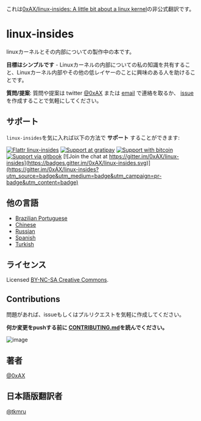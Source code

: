 これは[0xAX/linux-insides: A little bit about a linux kernel](https://github.com/0xAX/linux-insides)の非公式翻訳です。

linux-insides
===============

linuxカーネルとその内部についての製作中の本です。

**目標はシンプルです** - Linuxカーネルの内部についての私の知識を共有すること、Linuxカーネル内部やその他の低レイヤーのことに興味のある人を助けることです。

**質問/提案**: 質問や提案は twitter [@0xAX](https://twitter.com/0xAX) または [email](mailto:anotherworldofworld@gmail.com) で連絡を取るか、 [issue](https://github.com/0xAX/linux-insides/issues/new) を作成することで気軽にしてください。

サポート
-------

`linux-insides`を気に入れば以下の方法で **サポート** することができます:

[![Flattr linux-insides](https://img.shields.io/badge/donate-flattr-green.svg)](https://flattr.com/submit/auto?user_id=0xAX&url=https://github.com/0xAX/linux-insides/&title=linux-insed) [![Support at gratipay](https://img.shields.io/gratipay/0xAX.svg)](https://gratipay.com/~0xAX/) [![Support with bitcoin](https://img.shields.io/badge/donate-bitcoin-green.svg)](https://www.coinbase.com/checkouts/0bfa452a41cf52c0b3f99500b4f31685) [![Support via gitbook](https://img.shields.io/badge/donate-gitbook-green.svg)](https://gumroad.com/l/gitbook_54c9232c1db1670300055523?wanted=true) [![Join the chat at https://gitter.im/0xAX/linux-insides](https://badges.gitter.im/0xAX/linux-insides.svg)](https://gitter.im/0xAX/linux-insides?utm_source=badge&utm_medium=badge&utm_campaign=pr-badge&utm_content=badge)

他の言語
-------------------

  * [Brazilian Portuguese](https://github.com/mauri870/linux-insides)
  * [Chinese](https://github.com/MintCN/linux-insides-zh)
  * [Russian](https://github.com/proninyaroslav/linux-insides-ru)
  * [Spanish](https://github.com/leolas95/linux-insides)
  * [Turkish](https://github.com/ayyucedemirbas/linux-insides_Turkish)

ライセンス
-------------

Licensed [BY-NC-SA Creative Commons](http://creativecommons.org/licenses/by-nc-sa/4.0/).

Contributions
--------------

問題があれば、issueもしくはプルリクエストを気軽に作成してください。

**何か変更をpushする前に [CONTRIBUTING.md](https://github.com/0xAX/linux-insides/blob/master/CONTRIBUTING.md)を読んでください。**

![image](http://oi58.tinypic.com/23upobq.jpg)

著者
---------------

[@0xAX](https://twitter.com/0xAX)

日本語版翻訳者
---------------

[@tkmru](https://twitter.com/tkmru)
